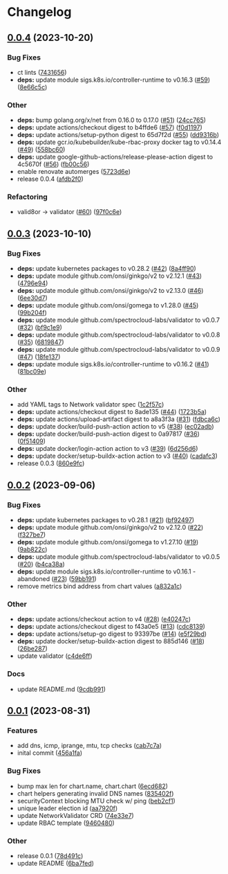 # Changelog

## [0.0.4](https://github.com/spectrocloud-labs/valid8or-plugin-network/compare/v0.0.3...v0.0.4) (2023-10-20)


### Bug Fixes

* ct lints ([7431656](https://github.com/spectrocloud-labs/valid8or-plugin-network/commit/74316561923f058f0c6013f60adf8543f97f349d))
* **deps:** update module sigs.k8s.io/controller-runtime to v0.16.3 ([#59](https://github.com/spectrocloud-labs/valid8or-plugin-network/issues/59)) ([8e66c5c](https://github.com/spectrocloud-labs/valid8or-plugin-network/commit/8e66c5ca6a02808585b90df8eb5d1bbaa42dc15e))


### Other

* **deps:** bump golang.org/x/net from 0.16.0 to 0.17.0 ([#51](https://github.com/spectrocloud-labs/valid8or-plugin-network/issues/51)) ([24cc765](https://github.com/spectrocloud-labs/valid8or-plugin-network/commit/24cc7658ceb3d4acf9678b7eb58c246b89137d41))
* **deps:** update actions/checkout digest to b4ffde6 ([#57](https://github.com/spectrocloud-labs/valid8or-plugin-network/issues/57)) ([f0d1197](https://github.com/spectrocloud-labs/valid8or-plugin-network/commit/f0d1197713be76b934e534d8b9efc7c4168b552a))
* **deps:** update actions/setup-python digest to 65d7f2d ([#55](https://github.com/spectrocloud-labs/valid8or-plugin-network/issues/55)) ([dd9316b](https://github.com/spectrocloud-labs/valid8or-plugin-network/commit/dd9316baca87fe1345f567f5b992aca41bbddac8))
* **deps:** update gcr.io/kubebuilder/kube-rbac-proxy docker tag to v0.14.4 ([#49](https://github.com/spectrocloud-labs/valid8or-plugin-network/issues/49)) ([558bc60](https://github.com/spectrocloud-labs/valid8or-plugin-network/commit/558bc60847a23ce437c3c2b9595d056511db1bb3))
* **deps:** update google-github-actions/release-please-action digest to 4c5670f ([#56](https://github.com/spectrocloud-labs/valid8or-plugin-network/issues/56)) ([fb00c56](https://github.com/spectrocloud-labs/valid8or-plugin-network/commit/fb00c56cbe0c2028859374ef3ccc00e1b65db1dc))
* enable renovate automerges ([5723d6e](https://github.com/spectrocloud-labs/valid8or-plugin-network/commit/5723d6e01ac7b611260bb209b0e1d70117a4ac65))
* release 0.0.4 ([afdb2f0](https://github.com/spectrocloud-labs/valid8or-plugin-network/commit/afdb2f0ef424441ed8dd9628045ca842efdf674f))


### Refactoring

* valid8or -&gt; validator ([#60](https://github.com/spectrocloud-labs/valid8or-plugin-network/issues/60)) ([97f0c6e](https://github.com/spectrocloud-labs/valid8or-plugin-network/commit/97f0c6eae41dfe7d8760597de6c0fe79617a885c))

## [0.0.3](https://github.com/spectrocloud-labs/validator-plugin-network/compare/v0.0.2...v0.0.3) (2023-10-10)


### Bug Fixes

* **deps:** update kubernetes packages to v0.28.2 ([#42](https://github.com/spectrocloud-labs/validator-plugin-network/issues/42)) ([8a4ff90](https://github.com/spectrocloud-labs/validator-plugin-network/commit/8a4ff905613d4e0d969718c396abe422aa9d8ef1))
* **deps:** update module github.com/onsi/ginkgo/v2 to v2.12.1 ([#43](https://github.com/spectrocloud-labs/validator-plugin-network/issues/43)) ([4796e94](https://github.com/spectrocloud-labs/validator-plugin-network/commit/4796e9437b070bdecb02033f7adecda0d0d92e52))
* **deps:** update module github.com/onsi/ginkgo/v2 to v2.13.0 ([#46](https://github.com/spectrocloud-labs/validator-plugin-network/issues/46)) ([6ee30d7](https://github.com/spectrocloud-labs/validator-plugin-network/commit/6ee30d702ed4bf673dc8173d83a5ae4f92752753))
* **deps:** update module github.com/onsi/gomega to v1.28.0 ([#45](https://github.com/spectrocloud-labs/validator-plugin-network/issues/45)) ([99b204f](https://github.com/spectrocloud-labs/validator-plugin-network/commit/99b204f14d89980ac95ab518efde99d6c0c446c9))
* **deps:** update module github.com/spectrocloud-labs/validator to v0.0.7 ([#32](https://github.com/spectrocloud-labs/validator-plugin-network/issues/32)) ([bf9c1e9](https://github.com/spectrocloud-labs/validator-plugin-network/commit/bf9c1e907c1f5e25a9897a40af98fbf010826477))
* **deps:** update module github.com/spectrocloud-labs/validator to v0.0.8 ([#35](https://github.com/spectrocloud-labs/validator-plugin-network/issues/35)) ([6819847](https://github.com/spectrocloud-labs/validator-plugin-network/commit/6819847b3d8ea080639a9be314460569782342de))
* **deps:** update module github.com/spectrocloud-labs/validator to v0.0.9 ([#47](https://github.com/spectrocloud-labs/validator-plugin-network/issues/47)) ([18fe137](https://github.com/spectrocloud-labs/validator-plugin-network/commit/18fe13759068cb3ec504a4d138b34a0ec0be2280))
* **deps:** update module sigs.k8s.io/controller-runtime to v0.16.2 ([#41](https://github.com/spectrocloud-labs/validator-plugin-network/issues/41)) ([81bc09e](https://github.com/spectrocloud-labs/validator-plugin-network/commit/81bc09e128a9fc5755e7b0c9e763dd85bc42e1d2))


### Other

* add YAML tags to Network validator spec ([1c2f57c](https://github.com/spectrocloud-labs/validator-plugin-network/commit/1c2f57c3b628d99e00ce5883a56c0e17e0c782fd))
* **deps:** update actions/checkout digest to 8ade135 ([#44](https://github.com/spectrocloud-labs/validator-plugin-network/issues/44)) ([1723b5a](https://github.com/spectrocloud-labs/validator-plugin-network/commit/1723b5a84b44f557958fc3271330159abbd99a19))
* **deps:** update actions/upload-artifact digest to a8a3f3a ([#31](https://github.com/spectrocloud-labs/validator-plugin-network/issues/31)) ([fdbca6c](https://github.com/spectrocloud-labs/validator-plugin-network/commit/fdbca6cc4ac02320f82110134c60b0bf095fbda2))
* **deps:** update docker/build-push-action action to v5 ([#38](https://github.com/spectrocloud-labs/validator-plugin-network/issues/38)) ([ec02adb](https://github.com/spectrocloud-labs/validator-plugin-network/commit/ec02adbd568f0b828a27d2ef8b59eeb22ce50fad))
* **deps:** update docker/build-push-action digest to 0a97817 ([#36](https://github.com/spectrocloud-labs/validator-plugin-network/issues/36)) ([0f51409](https://github.com/spectrocloud-labs/validator-plugin-network/commit/0f5140971db8372e9d83f936183e3f6acf4e08ec))
* **deps:** update docker/login-action action to v3 ([#39](https://github.com/spectrocloud-labs/validator-plugin-network/issues/39)) ([6d256d6](https://github.com/spectrocloud-labs/validator-plugin-network/commit/6d256d6c3c756f86c38cac056703563b15e6c458))
* **deps:** update docker/setup-buildx-action action to v3 ([#40](https://github.com/spectrocloud-labs/validator-plugin-network/issues/40)) ([cadafc3](https://github.com/spectrocloud-labs/validator-plugin-network/commit/cadafc33c69671a2bc662f7dab215df1bf6b0d41))
* release 0.0.3 ([860e9fc](https://github.com/spectrocloud-labs/validator-plugin-network/commit/860e9fcab1a1acbee4d0fef41f6a6b7a578689ce))

## [0.0.2](https://github.com/spectrocloud-labs/validator-plugin-network/compare/v0.0.1...v0.0.2) (2023-09-06)


### Bug Fixes

* **deps:** update kubernetes packages to v0.28.1 ([#21](https://github.com/spectrocloud-labs/validator-plugin-network/issues/21)) ([bf92497](https://github.com/spectrocloud-labs/validator-plugin-network/commit/bf92497bb01aeb674af92943154050c88b366b61))
* **deps:** update module github.com/onsi/ginkgo/v2 to v2.12.0 ([#22](https://github.com/spectrocloud-labs/validator-plugin-network/issues/22)) ([f327be7](https://github.com/spectrocloud-labs/validator-plugin-network/commit/f327be73080ee2f51597473e6b138bdb1a8f5e58))
* **deps:** update module github.com/onsi/gomega to v1.27.10 ([#19](https://github.com/spectrocloud-labs/validator-plugin-network/issues/19)) ([9ab822c](https://github.com/spectrocloud-labs/validator-plugin-network/commit/9ab822c231aa63c538cc95369bfffeb2231a21b0))
* **deps:** update module github.com/spectrocloud-labs/validator to v0.0.5 ([#20](https://github.com/spectrocloud-labs/validator-plugin-network/issues/20)) ([b4ca38a](https://github.com/spectrocloud-labs/validator-plugin-network/commit/b4ca38a579bb2e46819268c3e8a84c9557c1edd8))
* **deps:** update module sigs.k8s.io/controller-runtime to v0.16.1 - abandoned ([#23](https://github.com/spectrocloud-labs/validator-plugin-network/issues/23)) ([59bb191](https://github.com/spectrocloud-labs/validator-plugin-network/commit/59bb191f3a812a6efdc392db6424448f957c95bd))
* remove metrics bind address from chart values ([a832a1c](https://github.com/spectrocloud-labs/validator-plugin-network/commit/a832a1cf1b2bc9c357c87c3a15797e6f6b137aa7))


### Other

* **deps:** update actions/checkout action to v4 ([#28](https://github.com/spectrocloud-labs/validator-plugin-network/issues/28)) ([e40247c](https://github.com/spectrocloud-labs/validator-plugin-network/commit/e40247c45192ac25c6a0fd1c1d2d282821eee3e3))
* **deps:** update actions/checkout digest to f43a0e5 ([#13](https://github.com/spectrocloud-labs/validator-plugin-network/issues/13)) ([cdc8139](https://github.com/spectrocloud-labs/validator-plugin-network/commit/cdc81390456334988680ca43cf831255af4f71cb))
* **deps:** update actions/setup-go digest to 93397be ([#14](https://github.com/spectrocloud-labs/validator-plugin-network/issues/14)) ([e5f29bd](https://github.com/spectrocloud-labs/validator-plugin-network/commit/e5f29bd94cd5cf93166c92161974ed42bda2303e))
* **deps:** update docker/setup-buildx-action digest to 885d146 ([#18](https://github.com/spectrocloud-labs/validator-plugin-network/issues/18)) ([26be287](https://github.com/spectrocloud-labs/validator-plugin-network/commit/26be28723eae14ac0ff0a4a2b95c97c17c051c8e))
* update validator ([c4de6ff](https://github.com/spectrocloud-labs/validator-plugin-network/commit/c4de6ffab4458eebbc61adeb713fcba0e164ad76))


### Docs

* update README.md ([9cdb991](https://github.com/spectrocloud-labs/validator-plugin-network/commit/9cdb9919345312ca9e52d751ff41cdc102957486))

## [0.0.1](https://github.com/spectrocloud-labs/validator-plugin-network/compare/v0.0.1...v0.0.1) (2023-08-31)


### Features

* add dns, icmp, iprange, mtu, tcp checks ([cab7c7a](https://github.com/spectrocloud-labs/validator-plugin-network/commit/cab7c7a34d6815572c3c37eeb799fca887ed850b))
* inital commit ([456a1fa](https://github.com/spectrocloud-labs/validator-plugin-network/commit/456a1faf45afb45c2604efbd4bae9872e8aa8e1b))


### Bug Fixes

* bump max len for chart.name, chart.chart ([6ecd682](https://github.com/spectrocloud-labs/validator-plugin-network/commit/6ecd682053f99f6a6ec5a3a5caee55678163f66a))
* chart helpers generating invalid DNS names ([835402f](https://github.com/spectrocloud-labs/validator-plugin-network/commit/835402fc427e623fad8df635cb6fd0c5e0d4045d))
* securityContext blocking MTU check w/ ping ([beb2cf1](https://github.com/spectrocloud-labs/validator-plugin-network/commit/beb2cf1d940aeb6d3d07b022eb81e4c284e01da1))
* unique leader election id ([aa7920f](https://github.com/spectrocloud-labs/validator-plugin-network/commit/aa7920f45de86c85f9f05c96ecdada68a8f02780))
* update NetworkValidator CRD ([74e33e7](https://github.com/spectrocloud-labs/validator-plugin-network/commit/74e33e70d71441a4c0eaa2f28c1668bcc0e8a4fd))
* update RBAC template ([9460480](https://github.com/spectrocloud-labs/validator-plugin-network/commit/94604808b1a0c89fcaed5ef4c2c6c1dfe8fea250))


### Other

* release 0.0.1 ([78d491c](https://github.com/spectrocloud-labs/validator-plugin-network/commit/78d491cda744e2048673c912169539cc31b27d2f))
* update README ([6ba7fed](https://github.com/spectrocloud-labs/validator-plugin-network/commit/6ba7fed3c0e0c18ccfafe6a836f868a11f69b228))
